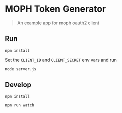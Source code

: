
# MOPH Token Generator
>An example app for moph oauth2 client

## Run

```
npm install
```


Set the `CLIENT_ID` and `CLIENT_SECRET` env vars and run

```
node server.js
```

## Develop

```
npm install
```

```
npm run watch
```
